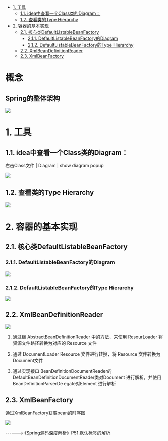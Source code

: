 <!-- TOC -->

- [1. 工具](#1-工具)
    - [1.1. idea中查看一个Class类的Diagram：](#11-idea中查看一个class类的diagram)
    - [1.2. 查看类的Type Hierarchy](#12-查看类的type-hierarchy)
- [2. 容器的基本实现](#2-容器的基本实现)
    - [2.1. 核心类DefaultListableBeanFactory](#21-核心类defaultlistablebeanfactory)
        - [2.1.1. DefaultListableBeanFactory的Diagram](#211-defaultlistablebeanfactory的diagram)
        - [2.1.2. DefaultListableBeanFactory的Type Hierarchy](#212-defaultlistablebeanfactory的type-hierarchy)
    - [2.2. XmlBeanDefinitionReader](#22-xmlbeandefinitionreader)
    - [2.3. XmlBeanFactory](#23-xmlbeanfactory)

<!-- /TOC -->

# 概念

## Spring的整体架构

![](https://gitee.com/kelvin11/cloudimg/raw/master/img/20200628165030.png)

# 1. 工具

## 1.1. idea中查看一个Class类的Diagram：

右击Class文件 | Diagram | show diagram popup

![](https://gitee.com/kelvin11/cloudimg/raw/master/img/20200609153812.png)

## 1.2. 查看类的Type Hierarchy

![](https://gitee.com/kelvin11/cloudimg/raw/master/img/20200609155624.png)

# 2. 容器的基本实现

## 2.1. 核心类DefaultListableBeanFactory

### 2.1.1. DefaultListableBeanFactory的Diagram

![](https://gitee.com/kelvin11/cloudimg/raw/master/img/20200609154558.png)

### 2.1.2. DefaultListableBeanFactory的Type Hierarchy

![](https://gitee.com/kelvin11/cloudimg/raw/master/img/20200609155825.png)

## 2.2. XmlBeanDefinitionReader

![](https://gitee.com/kelvin11/cloudimg/raw/master/img/20200609171236.png)

1. 通过继 AbstractBeanDefinitionReader 中的方法，来使用 ResourLoader 将资源文件路径转换为对应的 Resource 文件

2. 通过 DocumentLoader Resource 文件进行转换，将 Resource 文件转换为 Document文件

3. 通过实现接口 BeanDefinitionDocumentReader的DefaultBeanDefinitionDocumentReader类对Document 进行解析，并使用 BeanDefinitionParserDe egate对Element 进行解析

## 2.3. XmlBeanFactory

通过XmlBeanFactory获取bean的时序图

![](https://gitee.com/kelvin11/cloudimg/raw/master/img/20200609172559.png)

------>  《Spring源码深度解析》P51 默认标签的解析